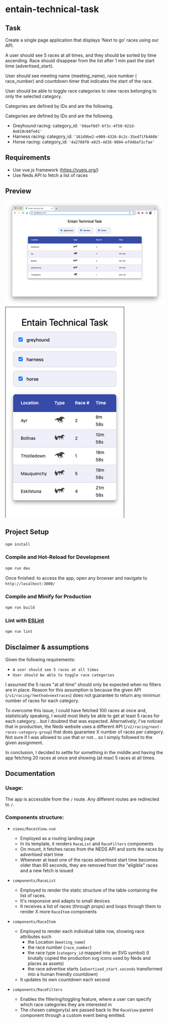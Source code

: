 # entain-technical-task

## Task

Create a single page application that displays 'Next to go’ races using our API.

A user should see 5 races at all times, and they should be sorted by time ascending. Race should disappear from the list after 1 min past the start time (​advertised_start).

User should see meeting name (​meeting_name), race number (​race_number) and countdown timer that indicates the start of the race.

User should be able to toggle race categories to view races belonging to only the selected category.

Categories are defined by IDs and are the following.

Categories are defined by IDs and are the following.

- Greyhound racing: ​category_id: `'9daef0d7-bf3c-4f50-921d-8e818c60fe61'`
- Harness racing: ​category_id: `'161d9be2-e909-4326-8c2c-35ed71fb460b'`
- Horse racing: ​category_id: `'4a2788f8-e825-4d36-9894-efd4baf1cfae'`

## Requirements

- Use vue.js framework (​https://vuejs.org/​)
- Use Neds API to fetch a list of races

## Preview

![alt text](https://github.com/ironest/entain-technical-task/blob/screenshots/screenshots/desktop.png?raw=true)
![alt text](https://github.com/ironest/entain-technical-task/blob/screenshots/screenshots/mobile.png?raw=true)

## Project Setup

```sh
npm install
```

### Compile and Hot-Reload for Development

```sh
npm run dev
```

Once finished: to access the app, open any browser and navigate to `http://localhost:3000/`

### Compile and Minify for Production

```sh
npm run build
```

### Lint with [ESLint](https://eslint.org/)

```sh
npm run lint
```

## Disclaimer & assumptions

Given the following requirements:

- `A user should see 5 races at all times`
- `User should be able to toggle race categories`

I assumed the 5 races "at all time" should only be expected when no filters are in place. Reason for this assumption is because the given API (`/v1/racing/?method=nextraces`) does not guarantee to return any minimun number of races for each category.

To overcome this issue, I could have fetched 100 races at once and, statistically speaking, I would most likely be able to get at least 5 races for each category... but I doubted that was expected. Alternatively, I've noticed that in production, the Neds website uses a different API (`/v2/racing/next-races-category-group`) that does guarantee X number of races per category. Not sure if I was allowed to use that or not... so I simply followed to the given assignment.

In conclusion, I decided to settle for something in the middle and having the app fetching 20 races at once and showing (at max) 5 races at all times.

## Documentation

### Usage:

The app is accessible from the `/` route.
Any different routes are redirected to `/`.

### Components structure:

- `views/RacesView.vue`

  - Employed as a routing landing page
  - In its template, it renders `RaceList` and `RaceFilters` components
  - On mount, it fetches races from the NEDS API and sorts the races by advertised start time
  - Whenever at least one of the races advertised start time becomes older than 60 seconds, they are removed from the "eligible" races and a new fetch is issued

- `components/RaceList`

  - Employed to render the static structure of the table containing the list of races.
  - It's responsive and adapts to small devices
  - It receives a list of races (through props) and loops through them to render X more `RaceItem` components

- `components/RaceItem`

  - Employed to render each individual table row, showing race attributes such
    - the Location (`meeting_name`)
    - the race number (`race_number`)
    - the race type (`category_id` mapped into an SVG symbol) (I brutally copied the production svg icons used by Neds and places as assets)
    - the race advertise starts (`advertised_start.seconds` transformed into a human friendly countdown)
  - It updates its own countdown each second

- `components/RaceFilters`

  - Enables the filtering/toggling feature, where a user can specify which race categories they are interested in
  - The chosen category(s) are passed back to the `RaceView` parent component through a custom event being emitted.
